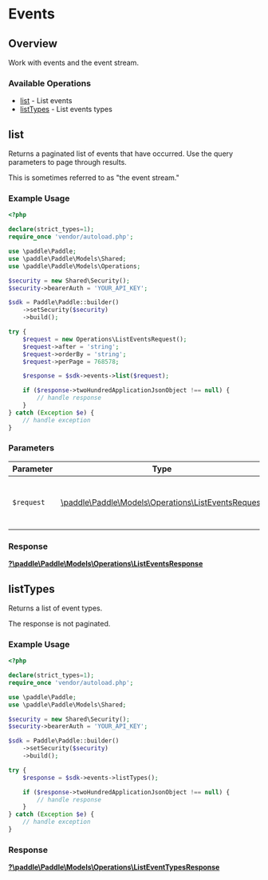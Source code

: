 # Events


## Overview

Work with events and the event stream.

### Available Operations

* [list](#list) - List events
* [listTypes](#listtypes) - List events types

## list

Returns a paginated list of events that have occurred. Use the query parameters to page through results.

This is sometimes referred to as "the event stream."

### Example Usage

```php
<?php

declare(strict_types=1);
require_once 'vendor/autoload.php';

use \paddle\Paddle;
use \paddle\Paddle\Models\Shared;
use \paddle\Paddle\Models\Operations;

$security = new Shared\Security();
$security->bearerAuth = 'YOUR_API_KEY';

$sdk = Paddle\Paddle::builder()
    ->setSecurity($security)
    ->build();

try {
    $request = new Operations\ListEventsRequest();
    $request->after = 'string';
    $request->orderBy = 'string';
    $request->perPage = 768578;

    $response = $sdk->events->list($request);

    if ($response->twoHundredApplicationJsonObject !== null) {
        // handle response
    }
} catch (Exception $e) {
    // handle exception
}
```

### Parameters

| Parameter                                                                                          | Type                                                                                               | Required                                                                                           | Description                                                                                        |
| -------------------------------------------------------------------------------------------------- | -------------------------------------------------------------------------------------------------- | -------------------------------------------------------------------------------------------------- | -------------------------------------------------------------------------------------------------- |
| `$request`                                                                                         | [\paddle\Paddle\Models\Operations\ListEventsRequest](../../Models/Operations/ListEventsRequest.md) | :heavy_check_mark:                                                                                 | The request object to use for the request.                                                         |


### Response

**[?\paddle\Paddle\Models\Operations\ListEventsResponse](../../Models/Operations/ListEventsResponse.md)**


## listTypes

Returns a list of event types.

The response is not paginated.

### Example Usage

```php
<?php

declare(strict_types=1);
require_once 'vendor/autoload.php';

use \paddle\Paddle;
use \paddle\Paddle\Models\Shared;

$security = new Shared\Security();
$security->bearerAuth = 'YOUR_API_KEY';

$sdk = Paddle\Paddle::builder()
    ->setSecurity($security)
    ->build();

try {
    $response = $sdk->events->listTypes();

    if ($response->twoHundredApplicationJsonObject !== null) {
        // handle response
    }
} catch (Exception $e) {
    // handle exception
}
```


### Response

**[?\paddle\Paddle\Models\Operations\ListEventTypesResponse](../../Models/Operations/ListEventTypesResponse.md)**

